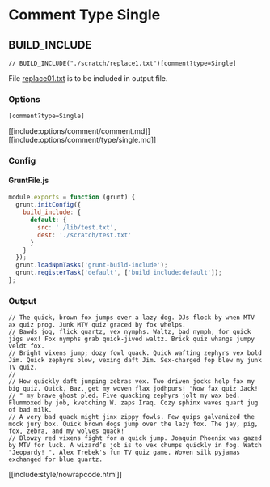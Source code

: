 # Comment Type Single

## BUILD_INCLUDE

<div class="nowrapcode">

```text
// BUILD_INCLUDE("./scratch/replace1.txt")[comment?type=Single]
```

</div>

File [replace01.txt](replacements/replace01.txt.html) is to be included in output file.

### Options

`[comment?type=Single]`

[[include:options/comment/comment.md]]
[[include:options/comment/type/single.md]]

### Config

#### GruntFile.js

```js
module.exports = function (grunt) {
  grunt.initConfig({
    build_include: {
      default: {
        src: './lib/test.txt',
        dest: './scratch/test.txt'
      }
    }
  });
  grunt.loadNpmTasks('grunt-build-include');
  grunt.registerTask('default', ['build_include:default']);
};
```

### Output

<div class="nowrapcode">

```text
// The quick, brown fox jumps over a lazy dog. DJs flock by when MTV ax quiz prog. Junk MTV quiz graced by fox whelps.
// Bawds jog, flick quartz, vex nymphs. Waltz, bad nymph, for quick jigs vex! Fox nymphs grab quick-jived waltz. Brick quiz whangs jumpy veldt fox.
// Bright vixens jump; dozy fowl quack. Quick wafting zephyrs vex bold Jim. Quick zephyrs blow, vexing daft Jim. Sex-charged fop blew my junk TV quiz.
// 
// How quickly daft jumping zebras vex. Two driven jocks help fax my big quiz. Quick, Baz, get my woven flax jodhpurs! "Now fax quiz Jack!
// " my brave ghost pled. Five quacking zephyrs jolt my wax bed. Flummoxed by job, kvetching W. zaps Iraq. Cozy sphinx waves quart jug of bad milk.
// A very bad quack might jinx zippy fowls. Few quips galvanized the mock jury box. Quick brown dogs jump over the lazy fox. The jay, pig, fox, zebra, and my wolves quack!
// Blowzy red vixens fight for a quick jump. Joaquin Phoenix was gazed by MTV for luck. A wizard’s job is to vex chumps quickly in fog. Watch "Jeopardy! ", Alex Trebek's fun TV quiz game. Woven silk pyjamas exchanged for blue quartz.
```

</div>

[[include:style/nowrapcode.html]]
